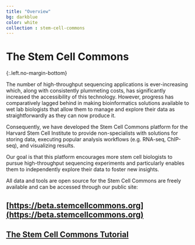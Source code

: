 ```yaml
---
title: "Overview"
bg: darkblue
color: white
collection : stem-cell-commons
---
```


# The Stem Cell Commons
{:.left.no-margin-bottom}

The number of high-throughput sequencing applications is ever-increasing which, along with consistently plummeting costs, has significantly increased the accessibility of this technology. However, progress has comparatively lagged behind in making bioinformatics solutions available to wet lab biologists that allow them to manage and explore their data as straightforwardly as they can now produce it.

Consequently, we have developed the Stem Cell Commons platform for the Harvard Stem Cell Institute to provide non-specialists with solutions for storing data, executing popular analysis workflows (e.g. RNA-seq, ChIP-seq), and visualizing results. 

Our goal is that this platform encourages more stem cell biologists to pursue high-throughput sequencing experiments and particularly enables them to independently explore their data to foster new insights.

All data and tools are open source for the Stem Cell Commons are freely available and can be accessed through our public site:

## [https://beta.stemcellcommons.org](https://beta.stemcellcommons.org)

## [The Stem Cell Commons Tutorial](https://stemcellcommons.github.io/cscb-website/tutorial)
